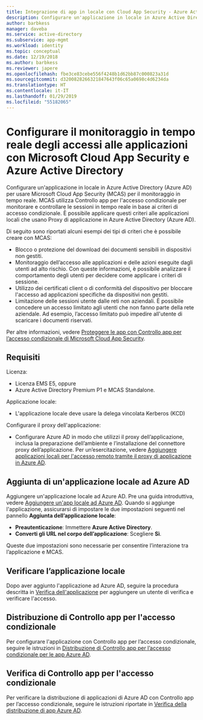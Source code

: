 ```yaml
---
title: Integrazione di app in locale con Cloud App Security - Azure Active Directory | Microsoft Docs
description: Configurare un'applicazione in locale in Azure Active Directory in modo che collabori con Microsoft Cloud App Security (MCAS). Usare Controllo app per l'accesso condizionale di MCAS per monitorare e controllare le sessioni in tempo reale in base ai criteri di accesso condizionale. È possibile applicare questi criteri alle applicazioni locali che usano Proxy di applicazione in Azure Active Directory (Azure AD).
author: barbkess
manager: daveba
ms.service: active-directory
ms.subservice: app-mgmt
ms.workload: identity
ms.topic: conceptual
ms.date: 12/19/2018
ms.author: barbkess
ms.reviewer: japere
ms.openlocfilehash: fbe3ce83cebe556f4248b1d62bb87c000823a31d
ms.sourcegitcommit: d3200828266321847643f06c65a0698c4d6234da
ms.translationtype: HT
ms.contentlocale: it-IT
ms.lasthandoff: 01/29/2019
ms.locfileid: "55182065"
---
```

# <a name="configure-real-time-application-access-monitoring-with-microsoft-cloud-app-security-and-azure-active-directory"></a>Configurare il monitoraggio in tempo reale degli accessi alle applicazioni con Microsoft Cloud App Security e Azure Active Directory
Configurare un'applicazione in locale in Azure Active Directory (Azure AD) per usare Microsoft Cloud App Security (MCAS) per il monitoraggio in tempo reale. MCAS utilizza Controllo app per l'accesso condizionale per monitorare e controllare le sessioni in tempo reale in base ai criteri di accesso condizionale. È possibile applicare questi criteri alle applicazioni locali che usano Proxy di applicazione in Azure Active Directory (Azure AD).

Di seguito sono riportati alcuni esempi dei tipi di criteri che è possibile creare con MCAS:

- Blocco o protezione del download dei documenti sensibili in dispositivi non gestiti.
- Monitoraggio dell’accesso alle applicazioni e delle azioni eseguite dagli utenti ad alto rischio. Con queste informazioni, è possibile analizzare il comportamento degli utenti per decidere come applicare i criteri di sessione.
- Utilizzo dei certificati client o di conformità del dispositivo per bloccare l'accesso ad applicazioni specifiche da dispositivi non gestiti.
- Limitazione delle sessioni utente dalle reti non aziendali. È possibile concedere un accesso limitato agli utenti che non fanno parte della rete aziendale. Ad esempio, l’accesso limitato può impedire all'utente di scaricare i documenti riservati.

Per altre informazioni, vedere [Proteggere le app con Controllo app per l’accesso condizionale di Microsoft Cloud App Security](/cloud-app-security/proxy-intro-aad).

## <a name="requirements"></a>Requisiti

Licenza:

- Licenza EMS E5, oppure 
- Azure Active Directory Premium P1 e MCAS Standalone.

Applicazione locale:

- L'applicazione locale deve usare la delega vincolata Kerberos (KCD)

Configurare il proxy dell'applicazione:

- Configurare Azure AD in modo che utilizzi il proxy dell’applicazione, inclusa la preparazione dell’ambiente e l’installazione del connettore proxy dell’applicazione. Per un’esercitazione, vedere [Aggiungere applicazioni locali per l'accesso remoto tramite il proxy di applicazione in Azure AD](application-proxy-add-on-premises-application.md). 

## <a name="add-on-premises-application-to-azure-ad"></a>Aggiunta di un'applicazione locale ad Azure AD

Aggiungere un'applicazione locale ad Azure AD. Pre una guida introduttiva, vedere [Aggiungere un'app locale ad Azure AD](application-proxy-add-on-premises-application.md#add-an-on-premises-app-to-azure-ad). Quando si aggiunge l'applicazione, assicurarsi di impostare le due impostazioni seguenti nel pannello **Aggiunta dell’applicazione locale**:

- **Preautenticazione**: Immettere **Azure Active Directory**.
- **Converti gli URL nel corpo dell’applicazione**: Scegliere **Sì**.

Queste due impostazioni sono necessarie per consentire l’interazione tra l’applicazione e MCAS.

## <a name="test-the-on-premises-application"></a>Verificare l’applicazione locale

Dopo aver aggiunto l'applicazione ad Azure AD, seguire la procedura descritta in [Verifica dell'applicazione](application-proxy-add-on-premises-application.md#test-the-application) per aggiungere un utente di verifica e verificare l'accesso. 

## <a name="deploy-conditional-access-app-control"></a>Distribuzione di Controllo app per l'accesso condizionale

Per configurare l'applicazione con Controllo app per l’accesso condizionale, seguire le istruzioni in [Distribuzione di Controllo app per l’accesso condizionale per le app Azure AD](/cloud-app-security/proxy-deployment-aad).


## <a name="test-conditional-access-app-control"></a>Verifica di Controllo app per l'accesso condizionale

Per verificare la distribuzione di applicazioni di Azure AD con Controllo app per l’accesso condizionale, seguire le istruzioni riportate in [Verifica della distribuzione di app Azure AD](/cloud-app-security/proxy-deployment-aad).





